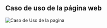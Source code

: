 ## Caso de uso de la página web

![Caso de Uso de la pagina](/Documentaci%C3%B3n/Caso_de_uso_Web/Caso_de_uso_pagina_web_jpg.jpg)

